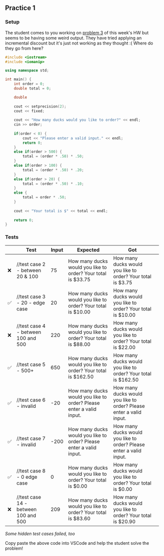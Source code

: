 ## Practice 1
### Setup
The student comes to you working on [problem 3](https://github.com/CSCI1300-StartingComputing/CSCI1300-Spring2022/blob/main/homework/homework3/homework3.md#question3) of this week's HW but seems to be having some weird output. They have tried applying an incremental discount but it's just not working as they thought :( Where do they go from here?

```cpp 
#include <iostream>
#include <iomanip>

using namespace std;

int main() {
    int order = 0;
    double total = 0;

    double 
    
    cout << setprecision(2);
    cout << fixed;
    
    cout << "How many ducks would you like to order?" << endl;
    cin >> order;
    
    if(order < 0) {
        cout << "Please enter a valid input." << endl;
        return 0;
    }
    else if(order > 500) {
        total = (order * .50) * .50;
    }
    else if(order > 100) {
        total = (order * .50) * .20;
    }
    else if(order > 20) {
        total = (order * .50) * .10;
    }
    else {
        total = order * .50;
    }
    
    cout << "Your total is $" << total << endl;
    
    return 0;
} 
```

### Tests
|   | Test                                 | Input | Expected                                                            | Got                                                                 |   |
|---|--------------------------------------|-------|---------------------------------------------------------------------|---------------------------------------------------------------------|---|
| ❌ | //test case 2 - between 20 & 100     | 75    | How many ducks would you like to order? Your total is $33.75        | How many ducks would you like to order? Your total is $3.75         |   |
| ✅ | //test case 3 - 20 - edge case       | 20    | How many ducks would you like to order? Your total is $10.00        | How many ducks would you like to order? Your total is $10.00        |   |
| ❌ | //test case 4 - between 100 and 500  | 220   | How many ducks would you like to order? Your total is $88.00        | How many ducks would you like to order? Your total is $22.00        |   |
| ✅ | //test case 5 - 500+                 | 650   | How many ducks would you like to order? Your total is $162.50       | How many ducks would you like to order? Your total is $162.50       |   |
| ✅ | //test case 6 - invalid              | -20   | How many ducks would you like to order? Please enter a valid input. | How many ducks would you like to order? Please enter a valid input. |   |
| ✅ | //test case 7 - invalid              | -200  | How many ducks would you like to order? Please enter a valid input. | How many ducks would you like to order? Please enter a valid input. |   |
| ✅ | //test case 8 - 0 edge case          | 0     | How many ducks would you like to order? Your total is $0.00         | How many ducks would you like to order? Your total is $0.00         |   |
| ❌ | //test case 14 - between 100 and 500 | 209   | How many ducks would you like to order? Your total is $83.60        | How many ducks would you like to order? Your total is $20.90        |   |
*Some hidden test cases failed, too*

Copy paste the above code into VSCode and help the student solve the problem!